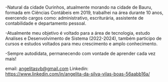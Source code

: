 -Natural da cidade Ourinhos, atualmente morando na cidade de Bauru, formada em Ciências Contábeis em 2019, 
trabalhei na área durante 10 anos, exercendo cargos como: administrativo, escriturária, assistente de contabilidade e departamento pessoal.

-Atualmente meu objetivo é voltado para a área de tecnologia, estudo Analises e Desenvolvimento de Sistema (2022-2024), 
também participo de cursos e estudos voltados para meu crescimento e amplo conhecimento.

-Sempre autodidata, permanecendo com vontade de aprender cada vez mais!

email: angelitasvb@gmail.com
Linkedin: <https://www.linkedin.com/in/angelita-da-silva-vilas-boas-56aabb16a/>

<!---
AngelitaSVB/AngelitaSVB is a ✨ special ✨ repository because its `README.md` (this file) appears on your GitHub profile.
You can click the Preview link to take a look at your changes.
--->
